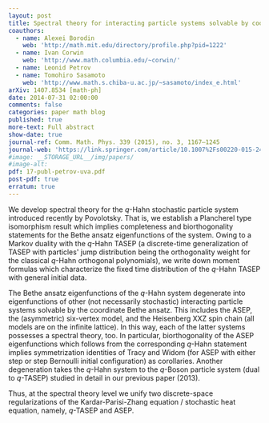 ```yaml
---
layout: post
title: Spectral theory for interacting particle systems solvable by coordinate Bethe ansatz
coauthors:
  - name: Alexei Borodin
    web: 'http://math.mit.edu/directory/profile.php?pid=1222'
  - name: Ivan Corwin
    web: 'http://www.math.columbia.edu/~corwin/' 
  - name: Leonid Petrov
  - name: Tomohiro Sasamoto
    web: 'http://www.math.s.chiba-u.ac.jp/~sasamoto/index_e.html'
arXiv: 1407.8534 [math-ph]
date: 2014-07-31 02:00:00
comments: false
categories: paper math blog
published: true
more-text: Full abstract
show-date: true
journal-ref: Comm. Math. Phys. 339 (2015), no. 3, 1167–1245
journal-web: 'https://link.springer.com/article/10.1007%2Fs00220-015-2424-7'
#image: __STORAGE_URL__/img/papers/
#image-alt: 
pdf: 17-publ-petrov-uva.pdf
post-pdf: true
erratum: true
---
```


We develop spectral theory for the $q$-Hahn stochastic particle system introduced recently by Povolotsky. That is, we establish a Plancherel type isomorphism result which implies completeness and biorthogonality statements for the Bethe ansatz eigenfunctions of the system.<!--more--> Owing to a Markov duality with the $q$-Hahn TASEP (a discrete-time generalization of TASEP with particles' jump distribution being the orthogonality weight for the classical $q$-Hahn orthogonal polynomials), we write down moment formulas which characterize the fixed time distribution of the $q$-Hahn TASEP with general initial data. 

The Bethe ansatz eigenfunctions of the $q$-Hahn system degenerate into eigenfunctions of other (not necessarily stochastic) interacting particle systems solvable by the coordinate Bethe ansatz. This includes the ASEP, the (asymmetric) six-vertex model, and the Heisenberg XXZ spin chain (all models are on the infinite lattice). In this way, each of the latter systems possesses a spectral theory, too. In particular, biorthogonality of the ASEP eigenfunctions which follows from the corresponding $q$-Hahn statement implies symmetrization identities of Tracy and Widom (for ASEP with either step or step Bernoulli initial configuration) as corollaries. Another degeneration takes the $q$-Hahn system to the $q$-Boson particle system (dual to $q$-TASEP) studied in detail in our previous paper (2013).

Thus, at the spectral theory level we unify two discrete-space regularizations of the Kardar-Parisi-Zhang equation / stochastic heat equation, namely, $q$-TASEP and ASEP.
